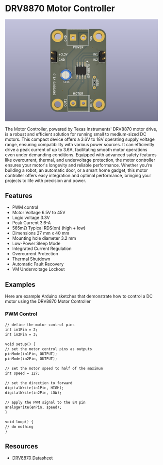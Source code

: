 # DRV8870 Motor Controller

![Board 3d view](/view3d.png)

The Motor Controller, powered by Texas Instruments' DRV8870 motor drive, is a robust and efficient solution for running small to medium-sized DC motors. This compact device offers a 3.6V to 18V operating supply voltage range, ensuring compatibility with various power sources. It can efficiently drive a peak current of up to 3.6A, facilitating smooth motor operations even under demanding conditions. Equipped with advanced safety features like overcurrent, thermal, and undervoltage protection, the motor controller ensures your motor's longevity and reliable performance. Whether you're building a robot, an automatic door, or a smart home gadget, this motor controller offers easy integration and optimal performance, bringing your projects to life with precision and power.

## Features

 - PWM control
 - Motor Voltage 6.5V to 45V
 - Logic voltage 3.3V
 - Peak Current 3.6-A
 - 565mΩ Typical RDS(on) (high + low)
 - Dimensions 27 mm x 40 mm
 - Mounting hole diameter 3.2 mm
 - Low-Power Sleep Mode
 - Integrated Current Regulation
 - Overcurrent Protection
 - Thermal Shutdown
 - Automatic Fault Recovery
 - VM Undervoltage Lockout

## Examples

Here are example Arduino sketches that demonstrate how to control a DC motor using the DRV8870 Motor Controller

### PWM Control

```Arduino
// define the motor control pins
int in1Pin = 2;
int in2Pin = 3;

void setup() {
// set the motor control pins as outputs
pinMode(in1Pin, OUTPUT);
pinMode(in2Pin, OUTPUT);

// set the motor speed to half of the maximum
int speed = 127;

// set the direction to forward
digitalWrite(in1Pin, HIGH);
digitalWrite(in2Pin, LOW);

// apply the PWM signal to the EN pin
analogWrite(enPin, speed);
}

void loop() {
// do nothing
}
```

## Resources

- [DRV8870 Datasheet](https://www.ti.com/lit/ds/symlink/drv8870.pdf?ts=1688501994593&ref_url=https%253A%252F%252Fwww.ti.com%252Fproduct%252FDRV8870)